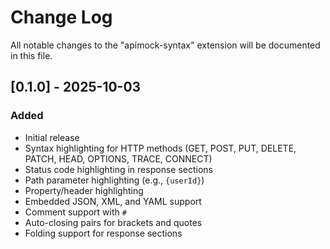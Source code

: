 # Change Log

All notable changes to the "apimock-syntax" extension will be documented in this file.

## [0.1.0] - 2025-10-03

### Added
- Initial release
- Syntax highlighting for HTTP methods (GET, POST, PUT, DELETE, PATCH, HEAD, OPTIONS, TRACE, CONNECT)
- Status code highlighting in response sections
- Path parameter highlighting (e.g., `{userId}`)
- Property/header highlighting
- Embedded JSON, XML, and YAML support
- Comment support with `#`
- Auto-closing pairs for brackets and quotes
- Folding support for response sections
